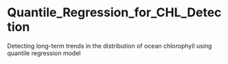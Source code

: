 # Quantile_Regression_for_CHL_Detection
Detecting long-term trends in the distribution of ocean chlorophyll using quantile regression model
